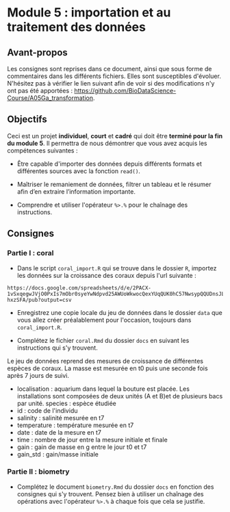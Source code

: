 # Module 5 : importation et au traitement des données

## Avant-propos

Les consignes sont reprises dans ce document, ainsi que sous forme de commentaires dans les différents fichiers. Elles sont susceptibles d'évoluer. N'hésitez pas à vérifier le lien suivant afin de voir si des modifications n'y ont pas été apportées : https://github.com/BioDataScience-Course/A05Ga_transformation.

## Objectifs

Ceci est un projet **individuel**, **court** et **cadré** qui doit être **terminé pour la fin du module 5**. Il permettra de nous démontrer que vous avez acquis les compétences suivantes :

- Être capable d'importer des données depuis différents formats et différentes sources avec la fonction `read()`.

- Maîtriser le remaniement de données, filtrer un tableau et le résumer afin d’en extraire l’information importante.

- Comprendre et utiliser l'opérateur `%>.%` pour le chaînage des instructions.

## Consignes 

### Partie I : coral

- Dans le script `coral_import.R` qui se trouve dans le dossier `R`, importez les données sur la croissance des coraux depuis l'url suivante : 

```
https://docs.google.com/spreadsheets/d/e/2PACX-1vSxqegwJVjO0PxIs7mObr0syeYwNdpvd25AWUoWkwocQexYUqQUK0hC57NwsypQQUDnsJLiR-hxzSFA/pub?output=csv
```

- Enregistrez une copie locale du jeu de données dans le dossier `data` que vous allez créer préalablement pour l'occasion, toujours dans `coral_import.R`.

- Complétez le fichier `coral.Rmd` du dossier `docs` en suivant les instructions qui s'y trouvent.

Le jeu de données reprend des mesures de croissance de différentes espèces de coraux. La masse est mesurée en t0 puis une seconde fois après 7 jours de suivi.

- localisation : aquarium dans lequel la bouture est placée. Les installations sont composées de deux unités (A et B)et de plusieurs bacs par unité.
species : espèce étudiée
- id : code de l'individu
- salinity : salinité mesurée en t7
- temperature : température mesurée en t7
- date : date de la mesure en t7
- time : nombre de jour entre la mesure initiale et finale
- gain : gain de masse en g entre le jour t0 et t7
- gain_std : gain/masse initiale

### Partie II : biometry

- Complétez le document `biometry.Rmd` du dossier `docs` en fonction des consignes qui s'y trouvent. Pensez bien à utiliser un chaînage des opérations avec l'opérateur `%>.%` à chaque fois que cela se justifie.

